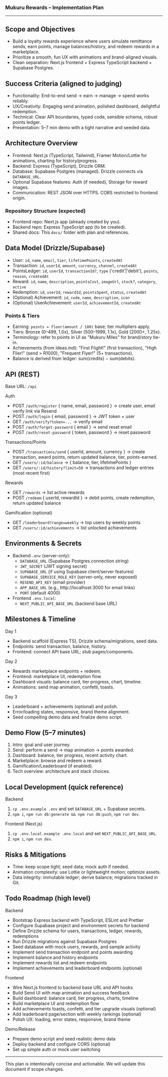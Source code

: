 ### Mukuru Rewards – Implementation Plan

---

## Scope and Objectives
- Build a loyalty rewards experience where users simulate remittance sends, earn points, manage balances/history, and redeem rewards in a marketplace.
- Prioritize a smooth, fun UX with animations and brand-aligned visuals.
- Clean separation: Next.js frontend + Express TypeScript backend + Supabase Postgres.

## Success Criteria (aligned to judging)
- Functionality: End-to-end send → earn → manage → spend works reliably.
- UX/Creativity: Engaging send animation, polished dashboard, delightful redemption.
- Technical: Clear API boundaries, typed code, sensible schema, robust points ledger.
- Presentation: 5–7 min demo with a tight narrative and seeded data.

## Architecture Overview
- Frontend: Next.js (TypeScript, Tailwind), Framer Motion/Lottie for animations, charting for history/progress.
- Backend: Express (TypeScript), Drizzle ORM.
- Database: Supabase Postgres (managed). Drizzle connects via `DATABASE_URL`.
- Optional Supabase features: Auth (if needed), Storage for reward images.
- Communication: REST JSON over HTTPS. CORS restricted to frontend origin.

### Repository Structure (expected)
- Frontend repo: Next.js app (already created by you).
- Backend repo: Express TypeScript app (to be created).
- Shared docs: This `docs/` folder with plan and references.

## Data Model (Drizzle/Supabase)
- User: `id`, `name`, `email`, `tier`, `lifetimePoints`, `createdAt`
- Transaction: `id`, `userId`, `amount`, `currency`, `channel`, `createdAt`
- PointsLedger: `id`, `userId`, `transactionId?`, `type` ('credit'|'debit'), `points`, `reason`, `createdAt`
- Reward: `id`, `name`, `description`, `pointsCost`, `imageUrl`, `stock?`, `category`, `active`
- Redemption: `id`, `userId`, `rewardId`, `pointsSpent`, `status`, `createdAt`
- (Optional) Achievement: `id`, `code`, `name`, `description`, `icon`
- (Optional) UserAchievement: `userId`, `achievementId`, `createdAt`

### Points & Tiers
- Earning: `points = floor(amount / 100)` base; tier multipliers apply.
- Tiers: Bronze (0–499, 1.0x), Silver (500–1999, 1.1x), Gold (2000+, 1.25x).
- Terminology: refer to points in UI as "Mukuru Miles" for brand/story tie-in.
- Achievements (from Ideas.md): "First Flight!" (first transaction), "High Flier!" (send > R1000), "Frequent Flyer!" (5+ transactions).
- Balance is derived from ledger: sum(credits) − sum(debits).

## API (REST)
Base URL: `/api`

Auth
- POST `/auth/register` { name, email, password } → create user, email verify link via Resend
- POST `/auth/login` { email, password } → JWT token + user
- GET `/auth/verify?token=...` → verify email
- POST `/auth/forgot-password` { email } → send reset email
- POST `/auth/reset-password` { token, password } → reset password

Transactions/Points
- POST `/transactions/send` { userId, amount, currency } → create transaction, award points, return updated balance, tier, points-earned.
- GET `/users/:id/balance` → { balance, tier, lifetimePoints }
- GET `/users/:id/history?limit=50` → transactions and ledger entries (most recent first)

Rewards
- GET `/rewards` → list active rewards
- POST `/redeem` { userId, rewardId } → debit points, create redemption, return updated balance

Gamification (optional)
- GET `/leaderboard?range=weekly` → top users by weekly points
- GET `/users/:id/achievements` → list unlocked achievements

## Environments & Secrets
- Backend `.env` (server-only):
  - `DATABASE_URL` (Supabase Postgres connection string)
  - `JWT_SECRET` (JWT signing secret)
  - `SUPABASE_URL` (if using Supabase client/server features)
  - `SUPABASE_SERVICE_ROLE_KEY` (server-only, never exposed)
  - `RESEND_API_KEY` (email provider)
  - `APP_BASE_URL` (e.g., http://localhost:3000 for email links)
  - `PORT` (default 4000)
- Frontend `.env.local`:
  - `NEXT_PUBLIC_API_BASE_URL` (backend base URL)

## Milestones & Timeline
Day 1
- Backend scaffold (Express TS), Drizzle schema/migrations, seed data.
- Endpoints: send transaction, balance, history.
- Frontend: connect API base URL; stub pages/components.

Day 2
- Rewards marketplace endpoints + redeem.
- Frontend: marketplace UI, redemption flow.
- Dashboard visuals: balance card, tier progress, chart, timeline.
- Animations: send map animation, confetti, toasts.

Day 3
- Leaderboard + achievements (optional) and polish.
- Error/loading states, responsive, brand theme alignment.
- Seed compelling demo data and finalize demo script.

## Demo Flow (5–7 minutes)
1. Intro: goal and user journey.
2. Send: perform a send → map animation → points awarded.
3. Dashboard: balance, tier progress, recent activity chart.
4. Marketplace: browse and redeem a reward.
5. Gamification/Leaderboard (if enabled).
6. Tech overview: architecture and stack choices.

## Local Development (quick reference)
Backend
1) `cp .env.example .env` and set `DATABASE_URL` + Supabase secrets.
2) `npm i`, `npm run db:generate && npm run db:push`, `npm run dev`.

Frontend (Next.js)
1) `cp .env.local.example .env.local` and set `NEXT_PUBLIC_API_BASE_URL`.
2) `npm i`, `npm run dev`.

## Risks & Mitigations
- Time: keep scope tight; seed data; mock auth if needed.
- Animation complexity: use Lottie or lightweight motion; optimize assets.
- Data integrity: immutable ledger; derive balance; migrations tracked in Git.

## Todo Roadmap (high level)
Backend
- Bootstrap Express backend with TypeScript, ESLint and Prettier
- Configure Supabase project and environment secrets for backend
- Define Drizzle schema for users, transactions, ledger, rewards, redemptions
- Run Drizzle migrations against Supabase Postgres
- Seed database with mock users, rewards, and sample activity
- Implement send transaction endpoint and points awarding
- Implement balance and history endpoints
- Implement rewards list and redeem endpoints
- Implement achievements and leaderboard endpoints (optional)

Frontend
- Wire Next.js frontend to backend base URL and API hooks
- Build Send UI with map animation and success feedback
- Build dashboard: balance card, tier progress, charts, timeline
- Build marketplace UI and redemption flow
- Add achievements toasts, confetti, and tier upgrade visuals (optional)
- Add leaderboard page/section with weekly rankings (optional)
- Polish UX: loading, error states, responsive, brand theme

Demo/Release
- Prepare demo script and seed realistic demo data
- Deploy backend and configure CORS (optional)
- Set up simple auth or mock user switching

---

This plan is intentionally concise and actionable. We will update this document if scope changes.


